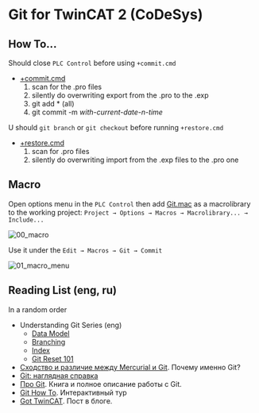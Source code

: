 # Git for TwinCAT 2 (CoDeSys)

## How To...

Should close `PLC Control` before using `+commit.cmd`

* [+commit.cmd](https://github.com/nikvoronin/Tc2_Git/blob/master/%2Bcommit.cmd)
  1. scan for the .pro files
  1. silently do overwriting export from the .pro to the .exp
  1. git add * (all)
  1. git commit -m _with-current-date-n-time_

U should `git branch` or `git checkout` before running `+restore.cmd`

* [+restore.cmd](https://github.com/nikvoronin/Tc2_Git/blob/master/%2Brestore.cmd)
  1. scan for .pro files
  1. silently do overwriting import from the .exp files to the .pro one

## Macro

Open options menu in the `PLC Control` then add [Git.mac](https://github.com/nikvoronin/Tc2_Git/blob/master/Git.mac) as a macrolibrary to the working project: `Project → Options → Macros → Macrolibrary... → Include...`

![00_macro](https://user-images.githubusercontent.com/11328666/66593447-b295cd00-eb9f-11e9-9c52-5343585a19a1.png)

Use it under the `Edit → Macros → Git → Commit`

![01_macro_menu](https://user-images.githubusercontent.com/11328666/66593496-cb05e780-eb9f-11e9-80ed-ebdeeacb4cb0.png)

## Reading List (eng, ru)

In a random order

* Understanding Git Series (eng)
  * [Data Model](https://hackernoon.com/https-medium-com-zspajich-understanding-git-data-model-95eb16cc99f5)
  * [Branching](https://hackernoon.com/understanding-git-branching-2662f5882f9)
  * [Index](https://hackernoon.com/understanding-git-index-4821a0765cf)
  * [Git Reset 101](https://hackernoon.com/reset-101-ba05d9e3f2c7)
* [Сходство и различие между Mercurial и Git](https://habr.com/ru/post/168675/). Почему именно Git?
* [Git: наглядная справка](https://marklodato.github.io/visual-git-guide/index-ru.html)
* [Про Git](https://git-scm.com/book/ru/v2). Книга и полное описание работы с Git.
* [Git How To](https://githowto.com/ru). Интерактивный тур
* [Got TwinCAT](https://gotwincat.blogspot.com). Пост в блоге.
